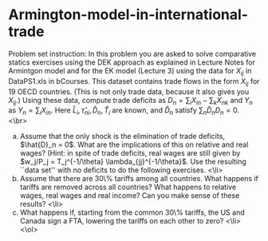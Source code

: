 # Armington-model-in-international-trade

Problem set instruction:
In this problem you are asked to solve comparative statics exercises using the DEK approach as explained in Lecture Notes for Armintgon model and for the EK model (Lecture 3) using the data for $X_{ij}$ in DataPS1.xls in bCourses. This dataset contains trade flows in the form $X_{ij}$ for 19 OECD countries. (This is not only trade data, because it also gives you $X_{ij}$.) Using these data, compute trade deficits as $D_n = \sum_i X_{in}-\sum_k X_{nk}$ and $Y_n$ as $Y_n = \sum_i X_{in}$. Here $\hat{L}_i, \hat{\tau}_{ni}, \hat{D}_n, \hat{T}_i$ are known, and $\hat{D}_n$ satisfy $\sum_n \hat{D}_n D_n = 0$. <\br>

<ol type="a"> 
<li> Assume that the only shock is the elimination of trade deficits, $\hat{D}_n = 0$. What are the implications of this on relative and real wages? (Hint: in spite of trade deficits, real wages are still given by $w_j/P_j = T_j^{-1/\theta} \lambda_{jj}^{-1/\theta}$. Use the resulting ``data set'' with no deficits to do the following exercises. <\li>
<li> Assume that there are 30\% tariffs among all countries. What happens if tariffs are removed across all countries? What happens to relative wages, real
wages and real income? Can you make sense of these results? <\li>
<li> What happens if, starting from the common 30\% tariffs, the US and
Canada sign a FTA, lowering the tariffs on each other to zero? <\li>
<\ol>
